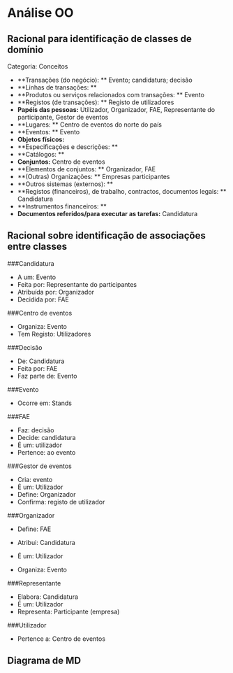 #	Análise OO

##	Racional para identificação de classes de domínio

Categoria: Conceitos

+	**Transações  (do negócio): ** Evento; candidatura; decisão 
+	**Linhas de transações: **
+	**Produtos ou serviços relacionados com transações: ** Evento
+	**Registos (de transações): ** Registo de utilizadores
+	**Papéis das pessoas:** Utilizador, Organizador, FAE, Representante do participante, Gestor de eventos
+	**Lugares: ** Centro de eventos do norte do país
+	**Eventos: ** Evento
+	**Objetos físicos:** 
+	**Especificações e descrições: **
+	**Catálogos: **
+	**Conjuntos:** Centro de eventos
+	**Elementos de conjuntos: ** Organizador, FAE
+	**(Outras) Organizações: ** Empresas participantes
+	**Outros sistemas (externos): **
+	**Registos (financeiros), de trabalho, contractos, documentos legais: ** Candidatura
+	**Instrumentos financeiros: **
+	**Documentos referidos/para executar as tarefas:** Candidatura

##	Racional sobre identificação de associações entre classes
###Candidatura
* A um: Evento
* Feita por: Representante do participantes
* Atribuída por: Organizador
* Decidida por: FAE 

###Centro de eventos
* Organiza: Evento
* Tem Registo: Utilizadores

###Decisão
* De: Candidatura
* Feita por: FAE
* Faz parte de: Evento

###Evento

* Ocorre em: Stands


###FAE
* Faz: decisão
* Decide: candidatura
* É um: utilizador
* Pertence: ao evento


###Gestor de eventos
* Cria: evento
* É um: Utilizador
* Define: Organizador
* Confirma: registo de utilizador

###Organizador
* Define: FAE
* Atribui: Candidatura
* É um: Utilizador

* Organiza: Evento

###Representante
* Elabora: Candidatura
* É um: Utilizador
* Representa: Participante (empresa)

###Utilizador

* Pertence a: Centro de eventos





##	Diagrama de MD